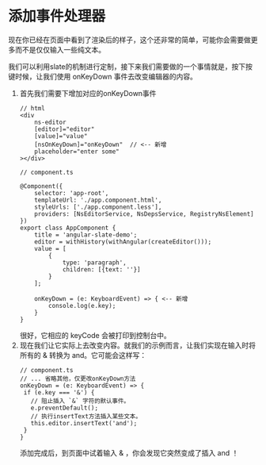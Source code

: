 # 添加事件处理器

现在你已经在页面中看到了渲染后的样子，这个还非常的简单，可能你会需要做更多而不是仅仅输入一些纯文本。

我们可以利用slate的机制进行定制，接下来我们需要做的一个事情就是，按下按键时候，让我们使用 onKeyDown 事件去改变编辑器的内容。

1. 首先我们需要下增加对应的onKeyDown事件
    ```
    // html
    <div
        ns-editor
        [editor]="editor"
        [value]="value"
        [nsOnKeyDown]="onKeyDown"  // <-- 新增
        placeholder="enter some"
    ></div>   
   
    // component.ts 
    
    @Component({
        selector: 'app-root',
        templateUrl: './app.component.html',
        styleUrls: ['./app.component.less'],
        providers: [NsEditorService, NsDepsService, RegistryNsElement]
    })
    export class AppComponent {
        title = 'angular-slate-demo';
        editor = withHistory(withAngular(createEditor()));
        value = [
            {
                type: 'paragraph',
                children: [{text: ''}]
            }
        ];
        
        onKeyDown = (e: KeyboardEvent) => { <-- 新增
            console.log(e.key);
        }
    }
    ```
   很好，它相应的 keyCode 会被打印到控制台中。
2. 现在我们让它实际上去改变内容。就我们的示例而言，让我们实现在输入时将所有的 & 转换为 and。它可能会这样写：
   ```
   // component.ts
   // ... 省略其他，仅更改onKeyDown方法
   onKeyDown = (e: KeyboardEvent) => {
    if (e.key === '&') {
      // 阻止插入 `&` 字符的默认事件。
      e.preventDefault();
      // 执行insertText方法插入某些文本。
      this.editor.insertText('and');
    }
   }
   ```
   添加完成后，到页面中试着输入 & ，你会发现它突然变成了插入 and ！
